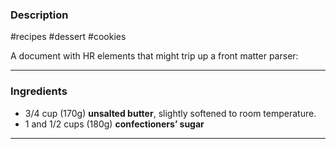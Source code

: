 ### Description
#recipes #dessert #cookies 

A document with HR elements that might trip up a front matter parser:

---

### Ingredients

-   3/4 cup (170g) **unsalted butter**, slightly softened to room temperature.
-   1 and 1/2 cups (180g) **confectioners’ sugar**

---

